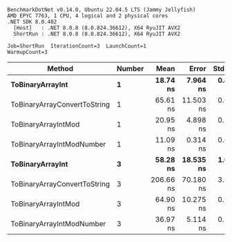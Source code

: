 ```

BenchmarkDotNet v0.14.0, Ubuntu 22.04.5 LTS (Jammy Jellyfish)
AMD EPYC 7763, 1 CPU, 4 logical and 2 physical cores
.NET SDK 8.0.402
  [Host]   : .NET 8.0.8 (8.0.824.36612), X64 RyuJIT AVX2
  ShortRun : .NET 8.0.8 (8.0.824.36612), X64 RyuJIT AVX2

Job=ShortRun  IterationCount=3  LaunchCount=1  
WarmupCount=3  

```
| Method                       | Number | Mean      | Error     | StdDev   | Min       | Max       | Gen0   | Allocated |
|----------------------------- |------- |----------:|----------:|---------:|----------:|----------:|-------:|----------:|
| **ToBinaryArrayInt**             | **1**      |  **18.74 ns** |  **7.964 ns** | **0.437 ns** |  **18.38 ns** |  **19.22 ns** | **0.0004** |      **32 B** |
| ToBinaryArrayConvertToString | 1      |  65.61 ns | 11.503 ns | 0.631 ns |  65.24 ns |  66.33 ns | 0.0011 |      96 B |
| ToBinaryArrayIntMod          | 1      |  20.95 ns |  4.898 ns | 0.268 ns |  20.79 ns |  21.26 ns | 0.0004 |      32 B |
| ToBinaryArrayIntModNumber    | 1      |  11.09 ns |  0.314 ns | 0.017 ns |  11.07 ns |  11.11 ns | 0.0004 |      32 B |
| **ToBinaryArrayInt**             | **3**      |  **58.28 ns** | **18.535 ns** | **1.016 ns** |  **57.13 ns** |  **59.04 ns** | **0.0011** |      **96 B** |
| ToBinaryArrayConvertToString | 3      | 206.66 ns | 70.180 ns | 3.847 ns | 204.31 ns | 211.10 ns | 0.0033 |     296 B |
| ToBinaryArrayIntMod          | 3      |  64.90 ns | 10.275 ns | 0.563 ns |  64.52 ns |  65.55 ns | 0.0011 |      96 B |
| ToBinaryArrayIntModNumber    | 3      |  36.97 ns |  5.114 ns | 0.280 ns |  36.72 ns |  37.27 ns | 0.0011 |      96 B |
